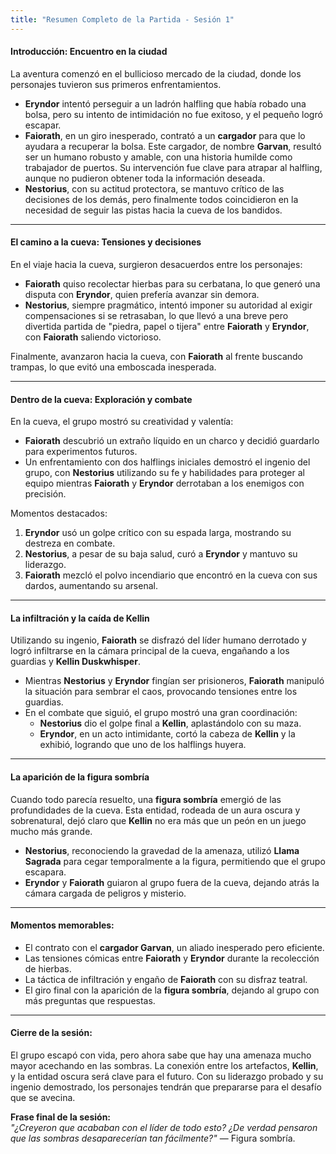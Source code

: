 ```yaml
---
title: "Resumen Completo de la Partida - Sesión 1"
---
```


#### **Introducción: Encuentro en la ciudad**

La aventura comenzó en el bullicioso mercado de la ciudad, donde los personajes tuvieron sus primeros enfrentamientos.

- **Eryndor** intentó perseguir a un ladrón halfling que había robado una bolsa, pero su intento de intimidación no fue exitoso, y el pequeño logró escapar.
- **Faiorath**, en un giro inesperado, contrató a un **cargador** para que lo ayudara a recuperar la bolsa. Este cargador, de nombre **Garvan**, resultó ser un humano robusto y amable, con una historia humilde como trabajador de puertos. Su intervención fue clave para atrapar al halfling, aunque no pudieron obtener toda la información deseada.
- **Nestorius**, con su actitud protectora, se mantuvo crítico de las decisiones de los demás, pero finalmente todos coincidieron en la necesidad de seguir las pistas hacia la cueva de los bandidos.

---

#### **El camino a la cueva: Tensiones y decisiones**

En el viaje hacia la cueva, surgieron desacuerdos entre los personajes:

- **Faiorath** quiso recolectar hierbas para su cerbatana, lo que generó una disputa con **Eryndor**, quien prefería avanzar sin demora.
- **Nestorius**, siempre pragmático, intentó imponer su autoridad al exigir compensaciones si se retrasaban, lo que llevó a una breve pero divertida partida de "piedra, papel o tijera" entre **Faiorath** y **Eryndor**, con **Faiorath** saliendo victorioso.

Finalmente, avanzaron hacia la cueva, con **Faiorath** al frente buscando trampas, lo que evitó una emboscada inesperada.

---

#### **Dentro de la cueva: Exploración y combate**

En la cueva, el grupo mostró su creatividad y valentía:

- **Faiorath** descubrió un extraño líquido en un charco y decidió guardarlo para experimentos futuros.
- Un enfrentamiento con dos halflings iniciales demostró el ingenio del grupo, con **Nestorius** utilizando su fe y habilidades para proteger al equipo mientras **Faiorath** y **Eryndor** derrotaban a los enemigos con precisión.

Momentos destacados:

1. **Eryndor** usó un golpe crítico con su espada larga, mostrando su destreza en combate.
2. **Nestorius**, a pesar de su baja salud, curó a **Eryndor** y mantuvo su liderazgo.
3. **Faiorath** mezcló el polvo incendiario que encontró en la cueva con sus dardos, aumentando su arsenal.

---

#### **La infiltración y la caída de Kellin**

Utilizando su ingenio, **Faiorath** se disfrazó del líder humano derrotado y logró infiltrarse en la cámara principal de la cueva, engañando a los guardias y **Kellin Duskwhisper**.

- Mientras **Nestorius** y **Eryndor** fingían ser prisioneros, **Faiorath** manipuló la situación para sembrar el caos, provocando tensiones entre los guardias.
- En el combate que siguió, el grupo mostró una gran coordinación:
    - **Nestorius** dio el golpe final a **Kellin**, aplastándolo con su maza.
    - **Eryndor**, en un acto intimidante, cortó la cabeza de **Kellin** y la exhibió, logrando que uno de los halflings huyera.

---

#### **La aparición de la figura sombría**

Cuando todo parecía resuelto, una **figura sombría** emergió de las profundidades de la cueva. Esta entidad, rodeada de un aura oscura y sobrenatural, dejó claro que **Kellin** no era más que un peón en un juego mucho más grande.

- **Nestorius**, reconociendo la gravedad de la amenaza, utilizó **Llama Sagrada** para cegar temporalmente a la figura, permitiendo que el grupo escapara.
- **Eryndor** y **Faiorath** guiaron al grupo fuera de la cueva, dejando atrás la cámara cargada de peligros y misterio.

---

#### **Momentos memorables:**

- El contrato con el **cargador Garvan**, un aliado inesperado pero eficiente.
- Las tensiones cómicas entre **Faiorath** y **Eryndor** durante la recolección de hierbas.
- La táctica de infiltración y engaño de **Faiorath** con su disfraz teatral.
- El giro final con la aparición de la **figura sombría**, dejando al grupo con más preguntas que respuestas.

---

#### **Cierre de la sesión:**

El grupo escapó con vida, pero ahora sabe que hay una amenaza mucho mayor acechando en las sombras. La conexión entre los artefactos, **Kellin**, y la entidad oscura será clave para el futuro. Con su liderazgo probado y su ingenio demostrado, los personajes tendrán que prepararse para el desafío que se avecina.

**Frase final de la sesión:**  
_"¿Creyeron que acababan con el líder de todo esto? ¿De verdad pensaron que las sombras desaparecerían tan fácilmente?"_ — Figura sombría.
